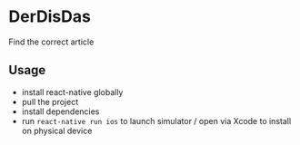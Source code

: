 # DerDisDas
Find the correct article


## Usage

- install react-native globally
- pull the project
- install dependencies
- run `react-native run ios` to launch simulator / open via Xcode to install on physical device
